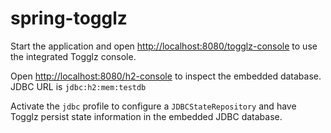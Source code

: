 # spring-togglz

Start the application and open <http://localhost:8080/togglz-console> to use the integrated Togglz console.

Open <http://localhost:8080/h2-console> to inspect the embedded database. JDBC URL is `jdbc:h2:mem:testdb`

Activate the `jdbc` profile to configure a `JDBCStateRepository` and have Togglz persist state information in the embedded JDBC database.
